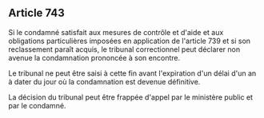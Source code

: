 Article 743
----
Si le condamné satisfait aux mesures de contrôle et d'aide et aux obligations
particulières imposées en application de l'article 739 et si son reclassement
paraît acquis, le tribunal correctionnel peut déclarer non avenue la
condamnation prononcée à son encontre.

Le tribunal ne peut être saisi à cette fin avant l'expiration d'un délai d'un an
à dater du jour où la condamnation est devenue définitive.

La décision du tribunal peut être frappée d'appel par le ministère public et par
le condamné.
